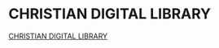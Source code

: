 <!DOCTYPE html>
<html>
<head>
<title>CHRISTIAN DIGITAL LIBRARY</title>
</head>
<body>
<h1>
CHRISTIAN DIGITAL LIBRARY
</h1>
<p>
<a href="https://www.christiandigitallibrary.org/">CHRISTIAN DIGITAL LIBRARY</a>
</p>
</body>
</html>